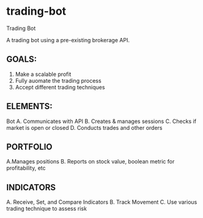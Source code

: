 # trading-bot
Trading Bot

A trading bot using a pre-existing brokerage API.

## GOALS:

1. Make a scalable profit
2. Fully auomate the trading process
3. Accept different trading techniques



## ELEMENTS:

Bot
A. Communicates with API
B. Creates & manages sessions
C. Checks if market is open or closed
D. Conducts trades and other orders



## PORTFOLIO

A.Manages positions
B. Reports on stock value, boolean metric for profitability, etc



## INDICATORS
A. Receive, Set, and Compare Indicators
B. Track Movement
C. Use various trading technique to assess risk
